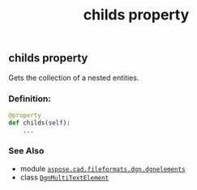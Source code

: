 ﻿---
title: childs property
second_title: Aspose.CAD for Python via .NET API References
description: 
type: docs
weight: 40
url: /python-net/aspose.cad.fileformats.dgn.dgnelements/dgnmultitextelement/childs/
is_root: false
---

## childs property


Gets the collection of a nested entities.
### Definition:
```python
@property
def childs(self):
    ...
```

### See Also
* module [`aspose.cad.fileformats.dgn.dgnelements`](../../)
* class [`DgnMultiTextElement`](/cad/python-net/aspose.cad.fileformats.dgn.dgnelements/dgnmultitextelement)
